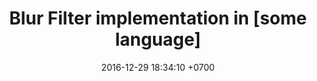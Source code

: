 ---
layout: post
title:  "Blur Filter implementation in [some language]"
date:   2016-12-29 18:34:10 +0700
categories: [algorithms]
---